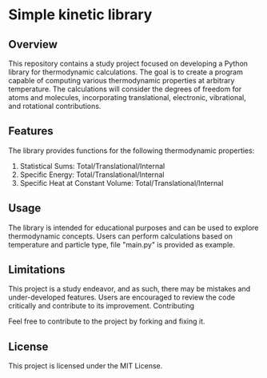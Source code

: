 # Simple kinetic library

## Overview

This repository contains a study project focused on developing a Python library for thermodynamic calculations. The goal is to create a program capable of computing various thermodynamic properties at arbitrary temperature. The calculations will consider the degrees of freedom for atoms and molecules, incorporating translational, electronic, vibrational, and rotational contributions.

## Features

The library provides functions for the following thermodynamic properties:

1. Statistical Sums: Total/Translational/Internal
2. Specific Energy: Total/Translational/Internal
3. Specific Heat at Constant Volume: Total/Translational/Internal

## Usage

The library is intended for educational purposes and can be used to explore thermodynamic concepts. Users can perform calculations based on temperature and particle type, file "main.py" is provided as example.

## Limitations

This project is a study endeavor, and as such, there may be mistakes and under-developed features. Users are encouraged to review the code critically and contribute to its improvement.
Contributing

Feel free to contribute to the project by forking and fixing it. 

## License

This project is licensed under the MIT License.


